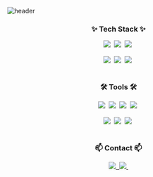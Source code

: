 <!--타이틀 부분-->
![header](https://capsule-render.vercel.app/api?type=waving&color=gradient&height=300&section=header&text=Welcome%20to%20my%20profile!&fontSize=50)

<!--내용 부분-->
<h3 align="center">✨ Tech Stack ✨</h3>

<div align="center">
  <img src="https://img.shields.io/badge/python-3670A0?style=for-the-badge&logo=python&logoColor=ffdd54" />&nbsp
  <img src="https://img.shields.io/badge/pytorch-150458?style=for-the-badge&logo=pytorch&logoColor=EE4C2C" />&nbsp
  <img src="https://img.shields.io/badge/scikitlearn-500000?style=for-the-badge&logo=scikitlearn&logoColor=F7931E" />&nbsp
</div>

<br>

<div align="center">
  <img src="https://img.shields.io/badge/pandas-150458.svg?style=for-the-badge&logo=pandas&logoColor=white" />&nbsp
  <img src="https://img.shields.io/badge/numpy-4d77cf.svg?style=for-the-badge&logo=numpy&logoColor=white" />&nbsp
  <img src="https://img.shields.io/badge/Matplotlib-11557c.svg?style=for-the-badge&logo=Matplotlib&logoColor=white" />&nbsp
</div>

<br>

<h3 align="center">🛠 Tools 🛠</h3>
<div align="center">
  <img src="https://img.shields.io/badge/git-F05033.svg?style=for-the-badge&logo=git&logoColor=white" />&nbsp
  <img src="https://img.shields.io/badge/github-181717.svg?style=for-the-badge&logo=github&logoColor=white" />&nbsp
  <img src="https://img.shields.io/badge/VSCode-2C2C32.svg?style=for-the-badge&logo=visual-studio-code&logoColor=22ABF3" />&nbsp
  <img src="https://img.shields.io/badge/jupyter-2C2C32.svg?style=for-the-badge&logo=jupyter&logoColor=F37726" />&nbsp
  
</div>

<br>

<div align="center">
  <img src="https://img.shields.io/badge/Colab-2C2C32.svg?style=for-the-badge&logo=googlecolab&logoColor=F9AB00" />&nbsp
  <img src="https://img.shields.io/badge/Notion-F3F3F3.svg?style=for-the-badge&logo=notion&logoColor=black" />&nbsp
    <img src="https://img.shields.io/badge/figma-F24E1E.svg?style=for-the-badge&logo=figma&logoColor=white" />&nbsp
  
</div>



<br>

<h3 align="center">📫 Contact 📫</h3>
<div align="center">
  </a>
  <a href="mailto:oka1313@gmail.com">
    <img
      src="https://img.shields.io/badge/sungwoo012477@gmail.com-D14836?style=for-the-badge&logo=gmail&logoColor=white"/>&nbsp
  </a>
  <a href="https://mygrowthring.tistory.com/">
    <img src="https://img.shields.io/badge/Tistory-FFFFFF?style=for-the-badge&logo=tistory&logoColor=orange" />&nbsp
</div>

